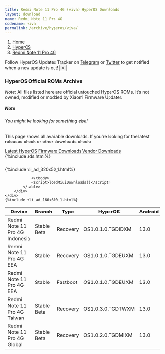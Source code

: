 ```yaml
---
title: Redmi Note 11 Pro 4G (viva) HyperOS Downloads
layout: download
name: Redmi Note 11 Pro 4G
codename: viva
permalink: /archive/hyperos/viva/
---
```

<nav aria-label="breadcrumb">
    <ol class="breadcrumb">
        <li class="breadcrumb-item"><a href="/">Home</a></li>
        <li class="breadcrumb-item"><a href="/hyperos/">HyperOS</a></li>
        <li class="breadcrumb-item active" aria-current="page"><a href="/hyperos/viva/">Redmi Note 11 Pro 4G</a></li>
    </ol>
</nav>
<div class="alert alert-primary alert-dismissible fade show" role="alert">
    Follow HyperOS Updates Tracker on <a href="https://t.me/MIUIUpdatesTracker" class="alert-link">Telegram</a>
     or <a href="https://twitter.com/MiFwUpdater" class="alert-link">Twitter</a> to get notified when a new update is out!
    <button type="button" class="close" data-dismiss="alert" aria-label="Close">
        <span aria-hidden="true">&times;</span>
    </button>
</div>

### HyperOS Official ROMs Archive
*Note*: All files listed here are official untouched HyperOS ROMs. It's not owned, modified or modded by Xiaomi Firmware Updater.
<div class="card">
  <div class="card-body">
    <h5 class="card-title">Note</h5>
    <h6 class="card-subtitle mb-2 text-muted">You might be looking for something else!</h6>
    <p class="card-text">This page shows all available downloads.
     If you're looking for the latest releases check or other downloads check:</p>
    <a href="/hyperos/viva/" class="card-link">Latest HyperOS</a>
    <a href="/firmware/viva/" class="card-link">Firmware Downloads</a>
    <a href="/vendor/viva/" class="card-link">Vendor Downloads</a>
  </div>
</div>
{%include ads.html%}
<div class="row justify-content-center">
    <div class="col-10">
        <div class="table-responsive-md" style="margin-top: 25px;">
            {%include vli_ad_320x50_1.html%}
            <table id="miui" class="display dt-responsive nowrap compact table table-striped table-hover table-sm">
                <thead class="thead-dark">
                    <tr>
                        <th data-ref="device">Device</th>
                        <th data-ref="branch">Branch</th>
                        <th data-ref="type">Type</th>
                        <th data-ref="miui">HyperOS</th>
                        <th data-ref="android">Android</th>
                        <th data-ref="size">Size</th>
                        <th data-ref="size">Date</th>
                        <th data-ref="link">Link</th>
                    </tr>
                </thead>
                <tbody>
                <tr><td>Redmi Note 11 Pro 4G Indonesia</td><td>Stable Beta</td><td>Recovery</td><td>OS1.0.1.0.TGDIDXM</td><td>13.0</td><td>3.7 GB</td><td>2024-03-25</td><td><a href="/hyperos/viva/stable beta/OS1.0.1.0.TGDIDXM/">Download</a></td></tr>
<tr><td>Redmi Note 11 Pro 4G EEA</td><td>Stable</td><td>Recovery</td><td>OS1.0.1.0.TGDEUXM</td><td>13.0</td><td>3.8 GB</td><td>2024-03-18</td><td><a href="/hyperos/viva/stable/OS1.0.1.0.TGDEUXM/">Download</a></td></tr>
<tr><td>Redmi Note 11 Pro 4G EEA</td><td>Stable</td><td>Fastboot</td><td>OS1.0.1.0.TGDEUXM</td><td>13.0</td><td>5.9 GB</td><td>2024-03-11</td><td><a href="/hyperos/viva/stable/OS1.0.1.0.TGDEUXM/">Download</a></td></tr>
<tr><td>Redmi Note 11 Pro 4G Taiwan</td><td>Stable Beta</td><td>Recovery</td><td>OS1.0.3.0.TGDTWXM</td><td>13.0</td><td>3.7 GB</td><td>2024-03-05</td><td><a href="/hyperos/viva/stable beta/OS1.0.3.0.TGDTWXM/">Download</a></td></tr>
<tr><td>Redmi Note 11 Pro 4G Global</td><td>Stable Beta</td><td>Recovery</td><td>OS1.0.2.0.TGDMIXM</td><td>13.0</td><td>3.9 GB</td><td>2024-02-18</td><td><a href="/hyperos/viva/stable beta/OS1.0.2.0.TGDMIXM/">Download</a></td></tr>

                </tbody>
                <script>loadMiuiDownloads()</script>
            </table>
        </div>
    </div>
    {%include vli_ad_160x600_1.html%}
</div>
